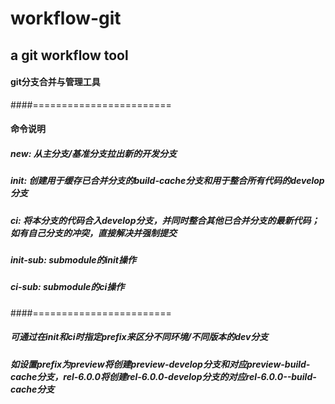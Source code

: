 # workflow-git
## a git workflow tool
#### git分支合并与管理工具
####========================
#### 命令说明
##### new: 从主分支/基准分支拉出新的开发分支
##### init: 创建用于缓存已合并分支的build-cache分支和用于整合所有代码的develop分支
##### ci: 将本分支的代码合入develop分支，并同时整合其他已合并分支的最新代码；如有自己分支的冲突，直接解决并强制提交
##### init-sub: submodule的init操作
##### ci-sub: submodule的ci操作
####========================
##### 可通过在init和ci时指定prefix来区分不同环境/不同版本的dev分支
##### 如设置prefix为preview将创建preview-develop分支和对应preview-build-cache分支，rel-6.0.0将创建rel-6.0.0-develop分支的对应rel-6.0.0--build-cache分支
